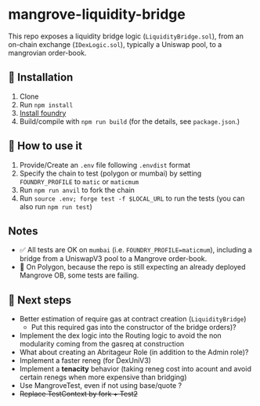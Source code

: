# mangrove-liquidity-bridge

This repo exposes a liquidity bridge logic (`LiquidityBridge.sol`), from an
on-chain exchange (`IDexLogic.sol`), typically a Uniswap pool, to a mangrovian
order-book.

## 🔨 Installation

1. Clone
2. Run `npm install`
3. [Install foundry](https://book.getfoundry.sh/getting-started/installation)
4. Build/compile with `npm run build` (for the details, see `package.json`.)

## 🎹 How to use it

1. Provide/Create an `.env` file following `.envdist` format
2. Specify the chain to test (polygon or mumbai) by setting `FOUNDRY_PROFILE` to `matic` or `maticmum`
3. Run `npm run anvil` to fork the chain
4. Run `source .env; forge test -f $LOCAL_URL` to run the tests (you can also
   run `npm run test`)

## Notes

- ✅ All tests are OK on `mumbai` (i.e. `FOUNDRY_PROFILE=maticmum`), including a
  bridge from a UniswapV3 pool to a Mangrove order-book.
- 🔴 On Polygon, because the repo is still expecting an already deployed
  Mangrove OB, some tests are failing.

## 📆 Next steps

- Better estimation of require gas at contract creation (`LiquidityBridge`)
  - Put this required gas into the constructor of the bridge
  orders)?
- Implement the dex logic into the Routing logic to avoid the non modularity
  coming from the gasreq at construction
- What about creating an Abritageur Role (in addition to the Admin role)?
- Implement a faster reneg (for DexUniV3)
- Implement a **tenacity** behavior (taking reneg cost into acount and avoid
  certain renegs when more expensive than bridging)
- Use MangroveTest, even if not using base/quote ?
- ~~Replace TestContext by fork + Test2~~